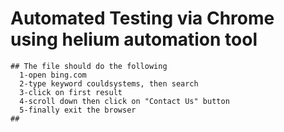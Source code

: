 # Automated Testing via Chrome using helium automation tool

    ## The file should do the following 
      1-open bing.com
      2-type keyword couldsystems, then search
      3-click on first result
      4-scroll down then click on "Contact Us" button
      5-finally exit the browser
    ##
    
